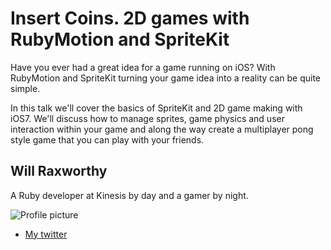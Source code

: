 # Insert Coins. 2D games with RubyMotion and SpriteKit

Have you ever had a great idea for a game running on iOS? With RubyMotion and SpriteKit
turning your game idea into a reality can be quite simple.

In this talk we'll cover the basics of SpriteKit and 2D game making with iOS7. We'll discuss how
to manage sprites, game physics and user interaction within your game and along the way create
a multiplayer pong style game that you can play with your friends.

## Will Raxworthy

A Ruby developer at Kinesis by day and a gamer by night.

![Profile picture](http://f.cl.ly/items/1O1t0D09052m1e0P233c/confetti.jpg)

- [My twitter](https://twitter.com/willrax)
